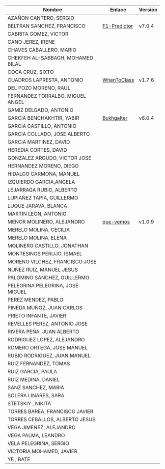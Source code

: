 | Nombre | Enlace | Versión |
|--------|--------|---------|
| AZAÑON CANTERO, SERGIO| | |
| BELTRAN SANCHEZ, FRANCISCO| [F1-Predictor](https://github.com/currobeltran/F1-Predictor) | v7.0.4 |
| CABRITA GOMEZ, VICTOR| | |
| CANO JEREZ, IRENE| | | |
| CHAVES CABALLERO, MARIO| | |
| CHEKFEH AL-SABBAGH, MOHAMED BILAL| | |
| COCA CRUZ, SIXTO| | |
| CUADROS LAPRESTA, ANTONIO| [WhenToClass](https://github.com/antoniocuadros/WhenToClass) | v1.7.6 |
| DEL POZO MORENO, RAUL| | |
| FERNANDEZ TORRALBO, MIGUEL ANGEL| | |
| GAMIZ DELGADO, ANTONIO | | |
| GARCIA BENCHAKHTIR, YABIR| [Bukhgalter](https://github.com/yabirgb/bukhgalter) | v8.0.4 |
| GARCIA CASTILLO, ANTONIO| | |
| GARCIA COLLADO, JOSE ALBERTO| | |
| GARCIA MARTINEZ, DAVID| | |
| HEREDIA CORTES, DAVID| | |
| GONZALEZ ARGUDO, VICTOR JOSE| | | |
| HERNANDEZ MORENO, DIEGO| | |
| HIDALGO CARMONA, MANUEL| | |
| IZQUIERDO GARCIA,ANGELA| | |
| LEJARRAGA RUBIO, ALBERTO| | |
| LUPIAÑEZ TAPIA, GUILLERMO | | |
| LUQUE JARAVA, BLANCA| | |
| MARTIN LEON, ANTONIO| | |
| MENOR MOLINERO, ALEJANDRO|[que-vemos](https://github.com/AlexMenor/que-vemos) | v1.0.9 | 
| MERELO MOLINA, CECILIA| | |
| MERELO MOLINA, ELENA| | |
| MOLINERO CASTILLO, JONATHAN| | |
| MONTESINOS PERUJO, ISMAEL| | |
| MORENO VILCHEZ, FRANCISCO JOSE| | |
| NUÑEZ RUIZ, MANUEL JESUS| | | |
| PALOMINO SANCHEZ, GUILLERMO| | |
| PELEGRINA PELEGRINA, JOSE MIGUEL| | |
| PEREZ MENDEZ, PABLO| | |
| PINEDA MUÑOZ, JUAN CARLOS| | |
| PRIETO INFANTE, JAVIER| | |
| REVELLES PEREZ, ANTONIO JOSE| | | |
| RIVERA PEÑA, JUAN ALBERTO| | |
| RODRIGUEZ LOPEZ, ALEJANDRO| | |
| ROMERO ORTEGA, JOSE MANUEL| | |
| RUBIO RODRIGUEZ, JUAN MANUEL| | |
| RUIZ FERNANDEZ, TOMAS| | |
| RUIZ GARCIA, PAULA| | |
| RUIZ MEDINA, DANIEL| | |
| SANZ SANCHEZ, MARIA| | |
| SOLERA LINARES, SARA| | |
| STETSKIY , NIKITA| | |
| TORRES BAREA, FRANCISCO JAVIER| | |
| TORRES CEBALLOS, ALBERTO JESUS| | |
| VEGA JIMENEZ, ALEJANDRO| | |
| VEGA PALMA, LEANDRO| | |
| VELA PELEGRINA, SERGIO| | |
| VICTORIA MOHAMED, JAVIER| | |
| YE , BATE| | |
